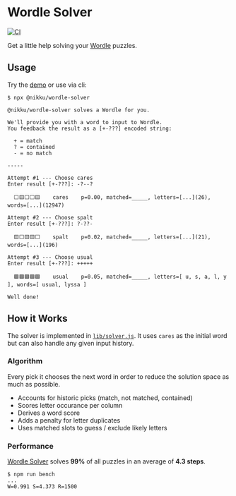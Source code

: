 # Wordle Solver

[![CI](https://github.com/nikku/wordle-solver/actions/workflows/CI.yml/badge.svg)](https://github.com/nikku/wordle-solver/actions/workflows/CI.yml)

Get a little help solving your [Wordle](https://www.nytimes.com/games/wordle/index.html) puzzles. 


## Usage

Try the [demo](https://cdn.statically.io/gh/nikku/wordle-solver/v0.0.6/demo/index.html) or use via cli:

```
$ npx @nikku/wordle-solver

@nikku/wordle-solver solves a Wordle for you.

We'll provide you with a word to input to Wordle.
You feedback the result as a [+-???] encoded string:

  + = match
  ? = contained
  - = no match

-----

Attempt #1 --- Choose cares
Enter result [+-???]: -?--?

  ⬜🟨⬜⬜🟨    cares    p=0.00, matched=_____, letters=[...](26), words=[...](12947)

Attempt #2 --- Choose spalt
Enter result [+-???]: ?-??-

  🟨⬜🟨🟨⬜    spalt    p=0.02, matched=_____, letters=[...](21), words=[...](196)

Attempt #3 --- Choose usual
Enter result [+-???]: +++++

  🟩🟩🟩🟩🟩    usual    p=0.05, matched=_____, letters=[ u, s, a, l, y ], words=[ usual, lyssa ]

Well done!
```


## How it Works

The solver is implemented in [`lib/solver.js`](./lib/solver.js). It uses `cares` as the initial word but can also handle any given input history.

### Algorithm

Every pick it chooses the next word in order to reduce the solution space as much as possible. 

* Accounts for historic picks (match, not matched, contained)
* Scores letter occurance per column
* Derives a word score
* Adds a penalty for letter duplicates
* Uses matched slots to guess / exclude likely letters

### Performance

[Wordle Solver](https://github.com/nikku/wordle-solver) solves __99%__ of all puzzles in an average of __4.3 steps__.

```
$ npm run bench
...
W=0.991 S=4.373 R=1500
```
